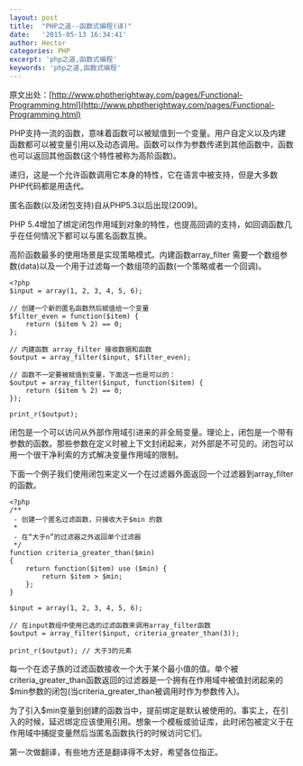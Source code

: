 ```yaml
---
layout: post
title:  "PHP之道--函数式编程(译)"
date:   '2015-05-13 16:34:41'
author: Hector
categories: PHP
excerpt: 'php之道,函数式编程'
keywords: 'php之道,函数式编程'
---
```


原文出处：[http://www.phptherightway.com/pages/Functional-Programming.html](http://www.phptherightway.com/pages/Functional-Programming.html)

PHP支持一流的函数，意味着函数可以被赋值到一个变量。用户自定义以及内建函数都可以被变量引用以及动态调用。函数可以作为参数传递到其他函数中，函数也可以返回其他函数(这个特性被称为高阶函数)。

递归，这是一个允许函数调用它本身的特性，它在语言中被支持，但是大多数PHP代码都是用迭代。

匿名函数(以及闭包支持)自从PHP5.3以后出现(2009)。

<!--more-->

PHP 5.4增加了绑定闭包作用域到对象的特性，也提高回调的支持，如回调函数几乎在任何情况下都可以与匿名函数互换。

高阶函数最多的使用场景是实现策略模式。内建函数array_filter 需要一个数组参数(data)以及一个用于过滤每一个数组项的函数(一个策略或者一个回调)。

    <?php
    $input = array(1, 2, 3, 4, 5, 6);

    // 创建一个新的匿名函数然后赋值给一个变量
    $filter_even = function($item) {
        return ($item % 2) == 0;
    };

    // 内建函数 array_filter 接收数据和函数
    $output = array_filter($input, $filter_even);

    // 函数不一定要被赋值到变量，下面这一也是可以的：
    $output = array_filter($input, function($item) {
        return ($item % 2) == 0;
    });

    print_r($output);

闭包是一个可以访问从外部作用域引进来的非全局变量。理论上，闭包是一个带有参数的函数。那些参数在定义时被上下文封闭起来，对外部是不可见的。闭包可以用一个很干净利索的方式解决变量作用域的限制。

下面一个例子我们使用闭包来定义一个在过滤器外面返回一个过滤器到array_filter的函数。

    <?php
    /**
     - 创建一个匿名过滤函数，只接收大于$min 的数
     *
     - 在“大于n”的过滤器之外返回单个过滤器
     */
    function criteria_greater_than($min)
    {
        return function($item) use ($min) {
            return $item > $min;
        };
    }

    $input = array(1, 2, 3, 4, 5, 6);

    // 在input数组中使用已选的过滤函数来调用array_filter函数
    $output = array_filter($input, criteria_greater_than(3));

    print_r($output); // 大于3的元素

每一个在滤子族的过滤函数接收一个大于某个最小值的值。单个被criteria_greater_than函数返回的过滤器是一个拥有在作用域中被值封闭起来的$min参数的闭包(当criteria_greater_than被调用时作为参数传入)。

为了引入$min变量到创建的函数当中，提前绑定是默认被使用的。事实上，在引入的时候，延迟绑定应该使用引用。想象一个模板或验证库，此时闭包被定义于在作用域中捕捉变量然后当匿名函数执行的时候访问它们。

第一次做翻译，有些地方还是翻译得不太好，希望各位指正。